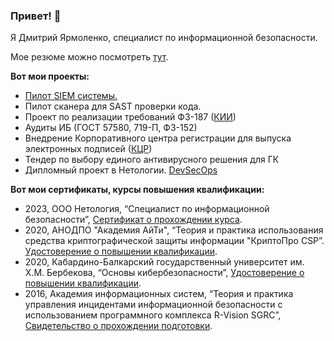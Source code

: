 ### Привет! 👋

Я Дмитрий Ярмоленко, специалист по информационной безопасности.

Мое резюме можно посмотреть [тут](https://docs.google.com/document/d/1lf6_aqn3nQPdVVaU8lyfgan9FIvVOOYXlXbo1kbu0RA/edit?usp=sharing).

**Вот мои проекты:**
- [Пилот SIEM системы.](https://github.com/Dmitriy-yarmolenko/Dmitriy-yarmolenko/blob/72eaee4fb9a58351a9318476f7db17de004ca71c/siem%20project.md)
- Пилот сканера для SAST проверки кода.
- Проект по реализации требований ФЗ-187 ([КИИ](https://github.com/Dmitriy-yarmolenko/Dmitriy-yarmolenko/blob/0ba0352fafe860f3e5bb230098140e611a73cf06/kii.md))
- Аудиты ИБ (ГОСТ 57580, 719-П, ФЗ-152)
- Внедрение Корпоративного центра регистрации для выпуска электронных подписей ([КЦР](https://github.com/Dmitriy-yarmolenko/Dmitriy-yarmolenko/blob/6275278221f51446b7ba857902b14fc43823a853/kcr.md))
- Тендер по выбору единого антивирусного решения для ГК
- Дипломный проект в Нетологии. [DevSecOps](https://github.com/Dmitriy-yarmolenko/Dmitriy-yarmolenko/blob/aec0073ba5948f8257d6b9f166a268fb4fd25959/%D0%94%D0%B8%D0%BF%D0%BB%D0%BE%D0%BC.pdf)



**Вот мои сертификаты, курсы повышения квалификации:**
- 2023, ООО Нетология, “Специалист по информационной безопасности”, [Сертификат о прохождении курса](https://github.com/Dmitriy-yarmolenko/Dmitriy-yarmolenko/blob/42086da1cce2823df4f3c1764ae9de1713a5e8ff/%D0%AF%D1%80%D0%BC%D0%BE%D0%BB%D0%B5%D0%BD%D0%BA%D0%BE%20%D0%94%D0%BC%D0%B8%D1%82%D1%80%D0%B8%D0%B9%20%D0%92%D0%BB%D0%B0%D0%B4%D0%B8%D0%BC%D0%B8%D1%80%D0%BE%D0%B2%D0%B8%D1%87%20(1).pdf).
- 2020, АНОДПО "Академия АйТи", “Теория и практика использования средства криптографической защиты информации "КриптоПро CSP”. [Удостоверение о повышении квалификации](https://github.com/Dmitriy-yarmolenko/Dmitriy-yarmolenko/blob/a156febc742a15afcaeca16815965cdff1a9a8fd/csp.pdf).
- 2020, Кабардино-Балкарский государственный университет им. Х.М. Бербекова, “Основы кибербезопасности”, [Удостоверение о повышении квалификации](https://github.com/Dmitriy-yarmolenko/Dmitriy-yarmolenko/blob/0bbba9bc8084ad25c0cb667fc3c301a46b3060be/%D0%9E%D1%81%D0%BD%D0%BE%D0%B2%D1%8B%20%D0%9A%D0%B8%D0%B1%D0%B5%D1%80%D0%B1%D0%B5%D0%B7%D0%BE%D0%BF%D0%B0%D1%81%D0%BD%D0%BE%D1%81%D1%82%D0%B8.pdf).
- 2016, Академия информационных систем, “Теория и практика управления инцидентами информационной безопасности с использованием программного комплекса R-Vision SGRC”, [Свидетельство о прохождении подготовки](https://github.com/Dmitriy-yarmolenko/Dmitriy-yarmolenko/blob/b6c876a424b3cbc19e7cc09336e94bcbeded82a7/SGRC.pdf).



<!--
**Dmitriy-yarmolenko/Dmitriy-yarmolenko** is a ✨ _special_ ✨ repository because its `README.md` (this file) appears on your GitHub profile.

Я Дмитрий Ярмоленко, специалист по информационной безопасности.
Here are some ideas to get you started:

- 🔭 I’m currently working on ...
- 🌱 I’m currently learning ...
- 👯 I’m looking to collaborate on ...
- 🤔 I’m looking for help with ...
- 💬 Ask me about ...
- 📫 How to reach me: ...
- 😄 Pronouns: ...
- ⚡ Fun fact: ...
-->
